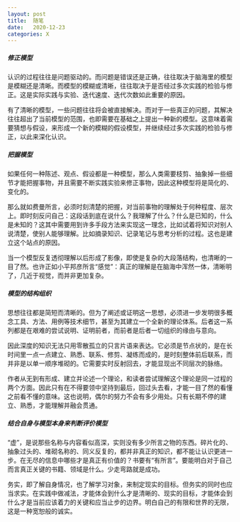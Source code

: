 ```yaml
---
layout: post
title:  随笔
date:   2020-12-23
categories: X
---
```


##### 修正模型

认识的过程往往是问题驱动的。而问题是错误还是正确，往往取决于脑海里的模型是模糊还是清晰。而模型的模糊或清晰，往往取决于是否经过多次实践的检验与修正。这是实际实践与实验、迭代速度、迭代次数如此重要的原因。

有了清晰的模型，一些问题往往将会被直接解决。而对于一些真正的问题，其解决往往超出了当前模型的范围，也即需要在基础之上提出一种新的模型。这意味着需要猜想与假设，来形成一个新的模糊的假设模型，并继续经过多次实践的检验与修正，以此来深化认识。

##### 把握模型

如果任何一种陈述、观点、假设都是一种模型，那么人类需要枝剪、抽象掉一些细节才能把握事物，并且需要不断实践实验来修正事物，因此这种模型将是简化的、变化的。

那么就如费曼所言，必须时刻清楚的把握，对当前事物的理解处于何种程度、层次上。即时刻反问自己：这段话到底在说什么？我理解了什么？什么是已知的，什么是未知的？这其中需要用到许多手段方法来实现这一理念，比如试着将知识对别人说清楚，使别人能够理解。比如摘录知识、记录笔记与思考分析的过程。这也是建立这个站点的原因。

当一个模型反复透彻理解以后形成了影像，即使是复杂的大段落结构，也清晰的一目了然。也许正如小平邦彦所言“感觉”：真正的理解是在脑海中浑然一体，清晰明了，几近于视觉，而并非更加复杂。

##### 模型的结构组织

思想往往都是简短而清晰的。但为了阐述或证明这一思想，必须进一步发明很多概念工具、方法、用例等技术细节，甚至为其建立一个全新的理论体系。后者这一系列都是在艰难的尝试说明、证明前者，而前者是后者一切组织的缘由与意向。

因此深度的知识无法只用零散孤立的只言片语来表达。它必须是节点状的，是在长时间里一点一点建立、熟悉、联系、修剪、凝练而成的，是时刻整体前后联系，而并非是以单一顺序堆砌的。它需要实时反射回去，才能显现出不同层次的脉络。

作者从无到有形成、建立并论述一个理论，和读者尝试理解这个理论是同一过程的两个方面。因此只有在不得要领中坚持到最后，回过头去看，才能一目了然的看懂之前看不懂的意味。这也说明，偶尔的努力不会有多少用处。只有长期不停的建立、熟悉，才能理解并融会贯通。

##### 结合自身与模型本身来判断评价模型

“虚”，是说那些名称与内容看似高深，实则没有多少所言之物的东西。碎片化的、抽象过头的、堆砌名称的、同义反复的，都并非真正的知识，都不能让认识更进一步。在无尽的信息中哪些才是真正有价值的？书要有“有所言”。要能明白对于自己而言真正关键的书籍、领域是什么。少走弯路就是成功。

务实，即了解自身情况，也了解学习对象，来制定现实的目标。但务实的同时也应当求实。在实践中做减法，才能体会到什么才是清晰的、现实的目标，才能体会到什么才是当前应该着力的关键和应当止步的边界。明白自己的有限和世界的无限，这是一种宽恕般的诚实。